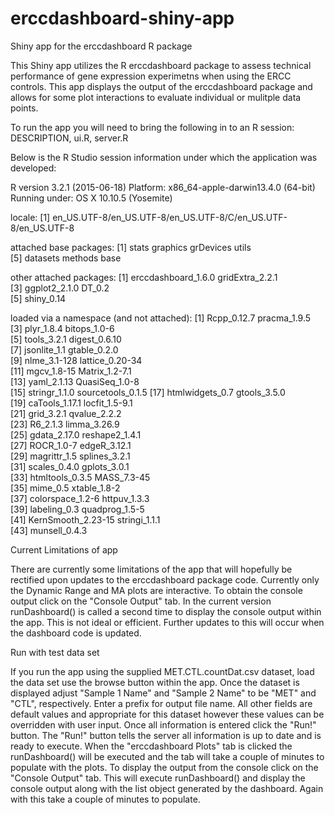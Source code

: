 # erccdashboard-shiny-app
Shiny app for the erccdashboard R package

This Shiny app utilizes the R erccdashboard package to assess technical performance of gene expression experimetns when using the ERCC controls. This app displays the output of the erccdashboard package and allows for some plot interactions to evaluate individual or mulitple data points.

To run the app you will need to bring the following in to an R session:  DESCRIPTION,  ui.R,  server.R  

Below is the R Studio session information under which the application was developed:

R version 3.2.1 (2015-06-18)
Platform: x86_64-apple-darwin13.4.0 (64-bit)
Running under: OS X 10.10.5 (Yosemite)
 
locale:
[1] en_US.UTF-8/en_US.UTF-8/en_US.UTF-8/C/en_US.UTF-8/en_US.UTF-8
 
attached base packages:
[1] stats     graphics  grDevices utils   
[5] datasets  methods   base    
 
other attached packages:
[1] erccdashboard_1.6.0 gridExtra_2.2.1   
[3] ggplot2_2.1.0       DT_0.2            
[5] shiny_0.14        
 
loaded via a namespace (and not attached):
[1] Rcpp_0.12.7        pracma_1.9.5      
 [3] plyr_1.8.4         bitops_1.0-6     
 [5] tools_3.2.1        digest_0.6.10    
 [7] jsonlite_1.1       gtable_0.2.0     
 [9] nlme_3.1-128       lattice_0.20-34  
[11] mgcv_1.8-15        Matrix_1.2-7.1   
[13] yaml_2.1.13        QuasiSeq_1.0-8   
[15] stringr_1.1.0      sourcetools_0.1.5
[17] htmlwidgets_0.7    gtools_3.5.0     
[19] caTools_1.17.1     locfit_1.5-9.1   
[21] grid_3.2.1         qvalue_2.2.2     
[23] R6_2.1.3           limma_3.26.9      
[25] gdata_2.17.0       reshape2_1.4.1   
[27] ROCR_1.0-7         edgeR_3.12.1     
[29] magrittr_1.5       splines_3.2.1    
[31] scales_0.4.0       gplots_3.0.1     
[33] htmltools_0.3.5    MASS_7.3-45      
[35] mime_0.5           xtable_1.8-2      
[37] colorspace_1.2-6   httpuv_1.3.3     
[39] labeling_0.3       quadprog_1.5-5   
[41] KernSmooth_2.23-15 stringi_1.1.1    
[43] munsell_0.4.3    

Current Limitations of app 

There are currently some limitations of the app that will hopefully be rectified upon updates to the erccdashboard package code. Currently only the Dynamic Range and MA plots are interactive. To obtain the console output click on the "Console Output" tab. In the current version runDashboard() is called a second time to display the console output within the app. This is not ideal or efficient. Further updates to this will occur when the dashboard code is updated. 

Run with test data set 

If you run the app using the supplied MET.CTL.countDat.csv dataset, load the data set use the browse button within the app. Once the dataset is displayed adjust "Sample 1 Name" and "Sample 2 Name" to be "MET" and "CTL", respectively. Enter a prefix for output file name. All other fields are default values and appropriate for this dataset however these values can be overridden with user input. Once all information is entered click the "Run!" button. The "Run!" button tells the server all information is up to date and is ready to execute.  When the "erccdashboard Plots" tab is clicked the runDashboard() will be executed and the tab will take a couple of minutes to populate with the plots. To display the output from the console click on the "Console Output" tab. This will execute runDashboard() and display the console output along with the list object generated by the dashboard. Again with this take a couple of minutes to populate.
